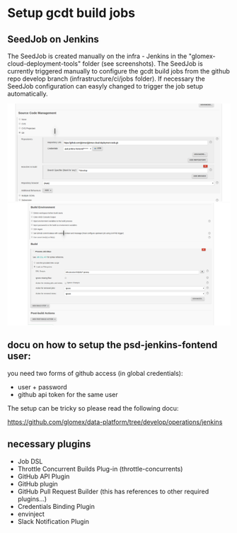 # Setup gcdt build jobs

## SeedJob on Jenkins

The SeedJob is created manually on the infra - Jenkins in the "glomex-cloud-deployment-tools" folder (see screenshots).
The SeedJob is currently triggered manually to configure the gcdt build jobs from the github repo develop branch (infrastructure/ci/jobs folder). If necessary the SeedJob configuration can easyly changed to trigger the job setup automatically.

![SeedJob config](./gcdt-seedjob.png?raw=true)
![SeedJob config](./gcdt-seedjob2.png?raw=true)


## docu on how to setup the psd-jenkins-fontend user:

you need two forms of github access (in global credentials):

* user + password
* github api token for the same user

The setup can be tricky so please read the following docu:

https://github.com/glomex/data-platform/tree/develop/operations/jenkins


## necessary plugins

* Job DSL
* Throttle Concurrent Builds Plug-in (throttle-concurrents) 
* GitHub API Plugin
* GitHub plugin
* GitHub Pull Request Builder (this has references to other required plugins...)
* Credentials Binding Plugin
* envinject
* Slack Notification Plugin
